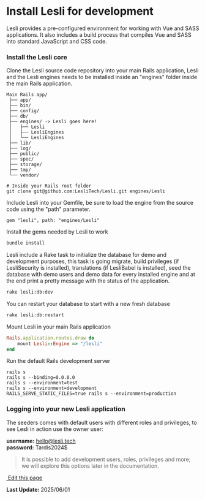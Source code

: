 # Install Lesli for development
Lesli provides a pre-configured environment for working with Vue and SASS applications. It also includes a build process that compiles Vue and SASS into standard JavaScript and CSS code.


### Install the Lesli core 

Clone the Lesli source code repository into your main Rails application, Lesli and the Lesli engines needs to be installed inside an "engines" folder inside the main Rails application.

```text
Main Rails app/  
 ├── app/  
 ├── bin/  
 ├── config/  
 ├── db/  
 ├── engines/ -> Lesli goes here!   
 │   ├── Lesli
 │   ├── LesliEngines
 │   └── LesliEngines
 ├── lib/  
 ├── log/  
 ├── public/  
 ├── spec/  
 ├── storage/  
 ├── tmp/  
 └── vendor/  
```

```shell
# Inside your Rails root folder
git clone git@github.com:LesliTech/Lesli.git engines/Lesli
```

Include Lesli into your Gemfile, be sure to load the engine from the source code using the "path" parameter.

```shell
gem "lesli", path: "engines/Lesli"
```


Install the gems needed by Lesli to work

```bash
bundle install
```

Lesli include a Rake task to initialize the database for demo and development purposes, 
this task is going migrate, build privileges (if LesliSecurity is installed), 
translations (if LesliBabel is installed), seed the database with demo users 
and demo data for every installed engine and at the end print a pretty message 
with the status of the application.

```bash
rake lesli:db:dev
```

You can restart your database to start with a new fresh database

```bash
rake lesli:db:restart
```

Mount Lesli in your main Rails application

```ruby
Rails.application.routes.draw do
    mount Lesli::Engine => "/lesli"
end
```

Run the default Rails development server

```shell
rails s 
rails s --binding=0.0.0.0
rails s --environment=test
rails s --environment=development
RAILS_SERVE_STATIC_FILES=true rails s --environment=production 
```


### Logging into your new Lesli application
The seeders comes with default users with different roles and privileges, to see Lesli in action use the owner user:

__username:__ hello@lesli.tech <br/>
__password:__ Tardis2024$

> It is possible to add development users, roles, privileges and more; we will explore this options later in the documentation.

<section class="lesli-markdown-info">
    <p><a target="blank" href="https://github.com/LesliTech/Lesli/tree/master/docs/getting-started/development.md"><i class="ri-external-link-fill"></i>&nbsp;Edit this page</a><p/>
    <p><b>Last Update: </b>2025/06/01</p>
</section>

<!-- This code was automatically generated -->
<!-- to update this docs please run rake docs:build -->

